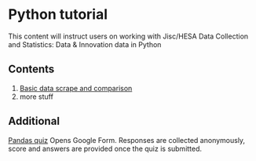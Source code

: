 # Python tutorial
This content will instruct users on working with Jisc/HESA Data Collection and Statistics: Data &amp; Innovation data in Python

## Contents
1) [Basic data scrape and comparison](https://github.com/alexlastoriabutlerjisc/python-tutorial/blob/main/data/importdata.md)
2) more stuff


## Additional
[Pandas quiz](https://forms.gle/E2vXt9kXqTFPkXBd9) Opens Google Form. Responses are collected anonymously, score and answers are provided once the quiz is submitted.
